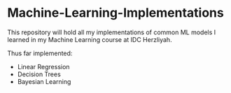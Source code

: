 # Machine-Learning-Implementations

This repository will hold all my implementations of common ML models I learned in my Machine Learning course
at IDC Herzliyah. 

Thus far implemented: 
  - Linear Regression
  - Decision Trees
  - Bayesian Learning
